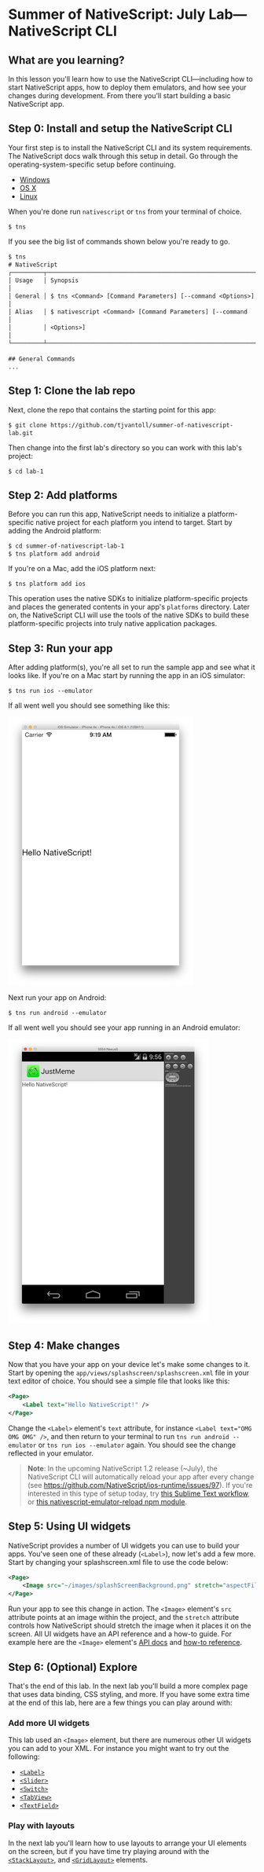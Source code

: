 # Summer of NativeScript: July Lab—NativeScript CLI

## What are you learning?

In this lesson you'll learn how to use the NativeScript CLI—including how to start NativeScript apps, how to deploy them emulators, and how see your changes during development. From there you'll start building a basic NativeScript app.

## Step 0: Install and setup the NativeScript CLI

Your first step is to install the NativeScript CLI and its system requirements. The NativeScript docs walk through this setup in detail. Go through the operating-system-specific setup before continuing.

* [Windows](http://docs.nativescript.org/setup/ns-cli-setup/ns-setup-win.html)
* [OS X](http://docs.nativescript.org/setup/ns-cli-setup/ns-setup-os-x.html)
* [Linux](http://docs.nativescript.org/setup/ns-cli-setup/ns-setup-linux.html)

When you're done run `nativescript` or `tns` from your terminal of choice.

```
$ tns
```

If you see the big list of commands shown below you're ready to go.

```
$ tns
# NativeScript
┌─────────┬────────────────────────────────────────────────────────────────┐
│ Usage   │ Synopsis                                                       │
│ General │ $ tns <Command> [Command Parameters] [--command <Options>]     │
│ Alias   │ $ nativescript <Command> [Command Parameters] [--command       │
│         │ <Options>]                                                     │
└─────────┴────────────────────────────────────────────────────────────────┘

## General Commands
...
```

## Step 1: Clone the lab repo

Next, clone the repo that contains the starting point for this app:

```
$ git clone https://github.com/tjvantoll/summer-of-nativescript-lab.git
```

Then change into the first lab's directory so you can work with this lab's project:

```
$ cd lab-1
```

## Step 2: Add platforms

Before you can run this app, NativeScript needs to initialize a platform-specific native project for each platform you intend to target. Start by adding the Android platform:

```
$ cd summer-of-nativescript-lab-1
$ tns platform add android
```

If you're on a Mac, add the iOS platform next:

```
$ tns platform add ios
```

This operation uses the native SDKs to initialize platform-specific projects and places the generated contents in your app's `platforms` directory. Later on, the NativeScript CLI will use the tools of the native SDKs to build these platform-specific projects into truly native application packages.

## Step 3: Run your app

After adding platform(s), you're all set to run the sample app and see what it looks like. If you're on a Mac start by running the app in an iOS simulator:

```
$ tns run ios --emulator
```

If all went well you should see something like this:

![](ios-emulator.png)

Next run your app on Android:

```
$ tns run android --emulator
```

If all went well you should see your app running in an Android emulator:

![](android-emulator.png)

## Step 4: Make changes

Now that you have your app on your device let's make some changes to it. Start by opening the `app/views/splashscreen/splashscreen.xml` file in your text editor of choice. You should see a simple file that looks like this:

```xml
<Page>
    <Label text="Hello NativeScript!" />
</Page>
```

Change the `<Label>` element's `text` attribute, for instance `<Label text="OMG OMG OMG" />`, and then return to your terminal to run `tns run android --emulator` or `tns run ios --emulator` again. You should see the change reflected in your emulator.

> **Note**: In the upcoming NativeScript 1.2 release (~July), the NativeScript CLI will automatically reload your app after every change (see <https://github.com/NativeScript/ios-runtime/issues/97>). If you're interested in this type of setup today, try [this Sublime Text workflow](http://developer.telerik.com/featured/a-nativescript-development-workflow-for-sublime-text/), or [this nativescript-emulator-reload npm module](https://www.npmjs.com/package/nativescript-emulator-reload).

## Step 5: Using UI widgets

NativeScript provides a number of UI widgets you can use to build your apps. You've seen one of these already (`<Label>`), now let's add a few more. Start by changing your splashscreen.xml file to use the code below:

```xml
<Page>
    <Image src="~/images/splashScreenBackground.png" stretch="aspectFill" />
</Page>
```

Run your app to see this change in action. The `<Image>` element's `src` attribute points at an image within the project, and the `stretch` attribute controls how NativeScript should stretch the image when it places it on the screen. All UI widgets have an API reference and a how-to guide. For example here are the `<Image>` element's [API docs](http://docs.nativescript.org/ApiReference/ui/image/Image.html) and [how-to reference](http://docs.nativescript.org/ApiReference/ui/image/HOW-TO.html).

## Step 6: (Optional) Explore

That's the end of this lab. In the next lab you'll build a more complex page that uses data binding, CSS styling, and more. If you have some extra time at the end of this lab, here are a few things you can play around with:

### Add more UI widgets

This lab used an `<Image>` element, but there are numerous other UI widgets you can add to your XML. For instance you might want to try out the following:

* [`<Label>`](http://docs.nativescript.org/ApiReference/ui/label/HOW-TO.html)
* [`<Slider>`](http://docs.nativescript.org/ApiReference/ui/slider/HOW-TO.html)
* [`<Switch>`](http://docs.nativescript.org/ApiReference/ui/switch/HOW-TO.html)
* [`<TabView>`](http://docs.nativescript.org/ApiReference/ui/tab-view/HOW-TO.html)
* [`<TextField>`](http://docs.nativescript.org/ApiReference/ui/text-field/HOW-TO.html)

### Play with layouts

In the next lab you'll learn how to use layouts to arrange your UI elements on the screen, but if you have time try playing around with the [`<StackLayout>`](http://docs.nativescript.org/ApiReference/ui/layouts/stack-layout/HOW-TO.html), and [`<GridLayout>`](http://docs.nativescript.org/ApiReference/ui/layouts/grid-layout/HOW-TO.html) elements.